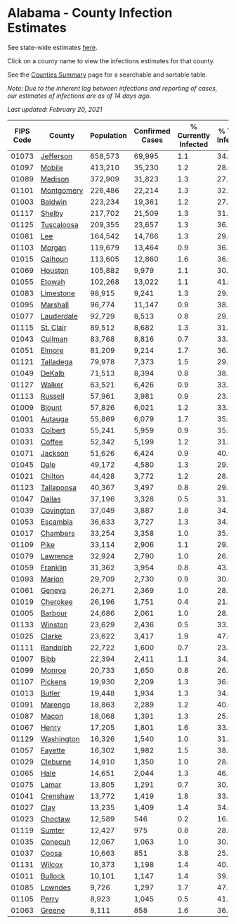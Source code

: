 # Alabama - County Infection Estimates

See state-wide estimates [here](/infections/us-al).

Click on a county name to view the infections estimates for that county.

See the [Counties Summary](/infections/summary-counties) page for a searchable and sortable table.

*Note: Due to the inherent lag between infections and reporting of cases, our estimates of infections are as of 14 days ago.*

*Last updated: February 20, 2021*

|   FIPS Code |                   County |   Population |   Confirmed Cases |   % Currently Infected |   % Total Infected |
|-------------|--------------------------|--------------|-------------------|------------------------|--------------------|
|       01073 |   [Jefferson](jefferson) |      658,573 |            69,995 |                    1.1 |               34.7 |
|       01097 |         [Mobile](mobile) |      413,210 |            35,230 |                    1.2 |               28.6 |
|       01089 |       [Madison](madison) |      372,909 |            31,823 |                    1.3 |               27.3 |
|       01101 | [Montgomery](montgomery) |      226,486 |            22,214 |                    1.3 |               32.9 |
|       01003 |       [Baldwin](baldwin) |      223,234 |            19,361 |                    1.2 |               27.8 |
|       01117 |         [Shelby](shelby) |      217,702 |            21,509 |                    1.3 |               31.9 |
|       01125 | [Tuscaloosa](tuscaloosa) |      209,355 |            23,657 |                    1.3 |               36.7 |
|       01081 |               [Lee](lee) |      164,542 |            14,766 |                    1.3 |               29.8 |
|       01103 |         [Morgan](morgan) |      119,679 |            13,464 |                    0.9 |               36.3 |
|       01015 |       [Calhoun](calhoun) |      113,605 |            12,860 |                    1.6 |               36.0 |
|       01069 |       [Houston](houston) |      105,882 |             9,979 |                    1.1 |               30.1 |
|       01055 |         [Etowah](etowah) |      102,268 |            13,022 |                    1.1 |               41.0 |
|       01083 |   [Limestone](limestone) |       98,915 |             9,241 |                    1.3 |               29.7 |
|       01095 |     [Marshall](marshall) |       96,774 |            11,147 |                    0.9 |               38.7 |
|       01077 | [Lauderdale](lauderdale) |       92,729 |             8,513 |                    0.8 |               29.1 |
|       01115 |   [St. Clair](st.-clair) |       89,512 |             8,682 |                    1.3 |               31.1 |
|       01043 |       [Cullman](cullman) |       83,768 |             8,816 |                    0.7 |               33.7 |
|       01051 |         [Elmore](elmore) |       81,209 |             9,214 |                    1.7 |               36.7 |
|       01121 |   [Talladega](talladega) |       79,978 |             7,373 |                    1.5 |               29.5 |
|       01049 |         [DeKalb](dekalb) |       71,513 |             8,394 |                    0.8 |               38.2 |
|       01127 |         [Walker](walker) |       63,521 |             6,426 |                    0.9 |               33.7 |
|       01113 |       [Russell](russell) |       57,961 |             3,981 |                    0.9 |               23.1 |
|       01009 |         [Blount](blount) |       57,826 |             6,021 |                    1.2 |               33.3 |
|       01001 |       [Autauga](autauga) |       55,869 |             6,079 |                    1.7 |               35.1 |
|       01033 |       [Colbert](colbert) |       55,241 |             5,959 |                    0.9 |               35.0 |
|       01031 |         [Coffee](coffee) |       52,342 |             5,199 |                    1.2 |               31.8 |
|       01071 |       [Jackson](jackson) |       51,626 |             6,424 |                    0.9 |               40.0 |
|       01045 |             [Dale](dale) |       49,172 |             4,580 |                    1.3 |               29.9 |
|       01021 |       [Chilton](chilton) |       44,428 |             3,772 |                    1.2 |               28.1 |
|       01123 | [Tallapoosa](tallapoosa) |       40,367 |             3,497 |                    0.8 |               29.3 |
|       01047 |         [Dallas](dallas) |       37,196 |             3,328 |                    0.5 |               31.1 |
|       01039 |   [Covington](covington) |       37,049 |             3,887 |                    1.8 |               34.1 |
|       01053 |     [Escambia](escambia) |       36,633 |             3,727 |                    1.3 |               34.0 |
|       01017 |     [Chambers](chambers) |       33,254 |             3,358 |                    1.0 |               35.6 |
|       01109 |             [Pike](pike) |       33,114 |             2,906 |                    1.1 |               29.3 |
|       01079 |     [Lawrence](lawrence) |       32,924 |             2,790 |                    1.0 |               26.9 |
|       01059 |     [Franklin](franklin) |       31,362 |             3,954 |                    0.8 |               43.2 |
|       01093 |         [Marion](marion) |       29,709 |             2,730 |                    0.9 |               30.6 |
|       01061 |         [Geneva](geneva) |       26,271 |             2,369 |                    1.0 |               28.3 |
|       01019 |     [Cherokee](cherokee) |       26,196 |             1,751 |                    0.4 |               21.7 |
|       01005 |       [Barbour](barbour) |       24,686 |             2,061 |                    1.0 |               28.1 |
|       01133 |       [Winston](winston) |       23,629 |             2,436 |                    0.5 |               33.5 |
|       01025 |         [Clarke](clarke) |       23,622 |             3,417 |                    1.9 |               47.0 |
|       01111 |     [Randolph](randolph) |       22,722 |             1,600 |                    0.7 |               23.8 |
|       01007 |             [Bibb](bibb) |       22,394 |             2,411 |                    1.1 |               34.8 |
|       01099 |         [Monroe](monroe) |       20,733 |             1,650 |                    0.8 |               26.6 |
|       01107 |       [Pickens](pickens) |       19,930 |             2,209 |                    1.3 |               36.0 |
|       01013 |         [Butler](butler) |       19,448 |             1,934 |                    1.3 |               34.6 |
|       01091 |       [Marengo](marengo) |       18,863 |             2,289 |                    1.2 |               40.0 |
|       01087 |           [Macon](macon) |       18,068 |             1,391 |                    1.3 |               25.4 |
|       01067 |           [Henry](henry) |       17,205 |             1,801 |                    1.6 |               33.6 |
|       01129 | [Washington](washington) |       16,326 |             1,540 |                    1.0 |               31.4 |
|       01057 |       [Fayette](fayette) |       16,302 |             1,982 |                    1.5 |               38.0 |
|       01029 |     [Cleburne](cleburne) |       14,910 |             1,350 |                    1.0 |               28.6 |
|       01065 |             [Hale](hale) |       14,651 |             2,044 |                    1.3 |               46.1 |
|       01075 |           [Lamar](lamar) |       13,805 |             1,291 |                    0.7 |               30.2 |
|       01041 |     [Crenshaw](crenshaw) |       13,772 |             1,419 |                    1.8 |               33.8 |
|       01027 |             [Clay](clay) |       13,235 |             1,409 |                    1.4 |               34.6 |
|       01023 |       [Choctaw](choctaw) |       12,589 |               546 |                    0.2 |               16.2 |
|       01119 |         [Sumter](sumter) |       12,427 |               975 |                    0.8 |               28.0 |
|       01035 |       [Conecuh](conecuh) |       12,067 |             1,063 |                    1.0 |               30.2 |
|       01037 |           [Coosa](coosa) |       10,663 |               851 |                    3.8 |               25.3 |
|       01131 |         [Wilcox](wilcox) |       10,373 |             1,198 |                    1.4 |               40.7 |
|       01011 |       [Bullock](bullock) |       10,101 |             1,147 |                    1.4 |               39.9 |
|       01085 |       [Lowndes](lowndes) |        9,726 |             1,297 |                    1.7 |               47.5 |
|       01105 |           [Perry](perry) |        8,923 |             1,045 |                    0.5 |               41.1 |
|       01063 |         [Greene](greene) |        8,111 |               858 |                    1.6 |               36.4 |